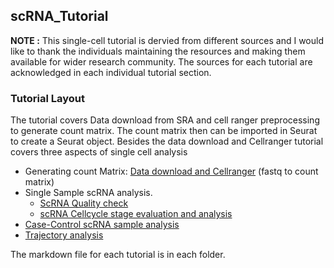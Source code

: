## scRNA_Tutorial

**NOTE :** This single-cell tutorial is dervied from different sources and I would like to thank the individuals maintaining the resources and making them available for wider research community. The sources for each tutorial are acknowledged in each individual tutorial section.

### Tutorial Layout
The tutorial covers Data download from SRA and cell ranger preprocessing to generate count matrix.  The count matrix then can be imported in Seurat to create a Seurat object. Besides the data download and Cellranger tutorial covers three aspects of single cell analysis
- Generating count Matrix: [Data download and Cellranger](https://github.com/vijender-singh/scRNA_Tutorial/blob/main/01_DataDownload/01_DataDownload_processing.md) (fastq to count matrix)
- Single Sample scRNA analysis.
    - [ScRNA Quality check](https://github.com/vijender-singh/scRNA_Tutorial/blob/main/02_DataQC_Filtering/02_SingleCellTutorial_filtered.md)
    - [scRNA Cellcycle stage evaluation and analysis](https://github.com/vijender-singh/scRNA_Tutorial/blob/main/03_CellCyle_Marker_identification/03_CellcyleReg.md)
- [Case-Control scRNA sample analysis](https://github.com/vijender-singh/scRNA_Tutorial/blob/main/04_Case_control_integrateData/04_DataIntegration_CaseControl.md)
- [Trajectory analysis](https://github.com/vijender-singh/scRNA_Tutorial/blob/main/05_Trajectory_analysis/05_Trajectory_analysis_Bcell.md)

The markdown file for each tutorial is in each folder.
